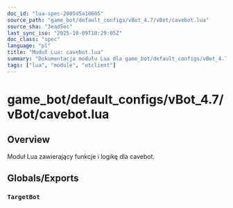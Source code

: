 ```yaml
---
doc_id: "lua-spec-2005d5a18605"
source_path: "game_bot/default_configs/vBot_4.7/vBot/cavebot.lua"
source_sha: "3ead5ec"
last_sync_iso: "2025-10-09T10:29:05Z"
doc_class: "spec"
language: "pl"
title: "Moduł Lua: cavebot.lua"
summary: "Dokumentacja modułu Lua dla game_bot/default_configs/vBot_4.7/vBot/cavebot.lua"
tags: ["lua", "module", "otclient"]
---
```


# game_bot/default_configs/vBot_4.7/vBot/cavebot.lua

## Overview

Moduł Lua zawierający funkcje i logikę dla cavebot.

## Globals/Exports

### `TargetBot`
